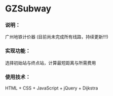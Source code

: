 # GZSubway 

### 说明：
广州地铁计价器 (目前尚未完成所有线路，持续更新!!!)


### 实现功能：
选择初始站与终点站，计算最短距离与所需费用


### 使用技术：
HTML + CSS + JavaScript + jQuery + Dijkstra
